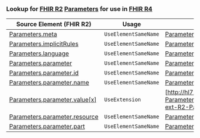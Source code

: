 ### Lookup for [FHIR R2](https://hl7.org/fhir/DSTU2/) [Parameters](https://hl7.org/fhir/DSTU2/Parameters.html) for use in [FHIR R4](https://hl7.org/fhir/R4/)

| Source Element (FHIR R2) | Usage | Target |
| -------------- | ----- | ------ |
| [Parameters.meta](https://hl7.org/fhir/DSTU2/Parameters.html#resource) | `UseElementSameName` | [Parameters.meta](https://hl7.org/fhir/R4/Parameters.html#resource) |
| [Parameters.implicitRules](https://hl7.org/fhir/DSTU2/Parameters.html#resource) | `UseElementSameName` | [Parameters.implicitRules](https://hl7.org/fhir/R4/Parameters.html#resource) |
| [Parameters.language](https://hl7.org/fhir/DSTU2/Parameters.html#resource) | `UseElementSameName` | [Parameters.language](https://hl7.org/fhir/R4/Parameters.html#resource) |
| [Parameters.parameter](https://hl7.org/fhir/DSTU2/Parameters.html#resource) | `UseElementSameName` | [Parameters.parameter](https://hl7.org/fhir/R4/Parameters.html#resource) |
| [Parameters.parameter.id](https://hl7.org/fhir/DSTU2/Parameters.html#resource) | `UseElementSameName` | [Parameters.parameter.id](https://hl7.org/fhir/R4/Parameters.html#resource) |
| [Parameters.parameter.name](https://hl7.org/fhir/DSTU2/Parameters.html#resource) | `UseElementSameName` | [Parameters.parameter.name](https://hl7.org/fhir/R4/Parameters.html#resource) |
| [Parameters.parameter.value[x]](https://hl7.org/fhir/DSTU2/Parameters.html#resource) | `UseExtension` | [http://hl7.org/fhir/1.0/StructureDefinition/extension-Parameters.parameter.value](StructureDefinition-ext-R2-Parameters.pa.value.html) |
| [Parameters.parameter.resource](https://hl7.org/fhir/DSTU2/Parameters.html#resource) | `UseElementSameName` | [Parameters.parameter.resource](https://hl7.org/fhir/R4/Parameters.html#resource) |
| [Parameters.parameter.part](https://hl7.org/fhir/DSTU2/Parameters.html#resource) | `UseElementSameName` | [Parameters.parameter.part](https://hl7.org/fhir/R4/Parameters.html#resource) |
